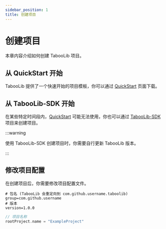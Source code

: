 ```yaml
---
sidebar_position: 1
title: 创建项目
---
```


# 创建项目

本章内容介绍如何创建 TabooLib 项目。

## 从 QuickStart 开始

TabooLib 提供了一个快速开始的项目模板，你可以通过 [QuickStart](https://tabooproject.org/quickstart.html) 页面下载。

## 从 TabooLib-SDK 开始

在某些特定时间段内，[QuickStart](https://tabooproject.org/quickstart.html) 可能无法使用，你也可以通过 [TabooLib-SDK](https://github.com/taboolib/taboolib-sdk) 项目来创建项目。

:::warning

使用 TabooLib-SDK 创建项目时，你需要自行更新 TabooLib 版本。

:::

## 修改项目配置

在创建项目后，你需要修改项目配置文件。

```properties title="gradle.properties"
# 包名 (TabooLib 会重定向到 com.github.username.taboolib)
group=com.github.username
# 版本
version=1.0.0
```

```kotlin title="settings.gradle.kts"
// 项目名称
rootProject.name = "ExampleProject"
```